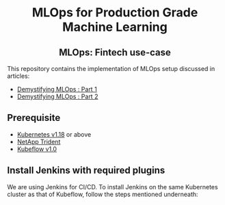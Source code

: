 <div align="center">
<h1>MLOps for Production Grade Machine Learning</h1>
<h2> MLOps: Fintech use-case </h2>
</div>
This repository contains the implementation of MLOps setup discussed in articles:

 - [Demystifying MLOps : Part 1](#)
 - [Demystifying MLOps : Part 2](#)

## Prerequisite
- [Kubernetes v1.18](https://v1-18.docs.kubernetes.io/docs/setup/) or above
- [NetApp Trident](https://netapp-trident.readthedocs.io/en/stable-v20.04/kubernetes/tridentctl-install.html)
- [Kubeflow v1.0](https://v1-0-branch.kubeflow.org/docs/started/getting-started/)

## Install Jenkins with required plugins
We are using Jenkins for CI/CD. To install Jenkins on the same Kubernetes cluster as that of Kubeflow, follow the steps mentioned underneath:



<!--stackedit_data:
eyJoaXN0b3J5IjpbMTYwNzExODM0OCwtMTkxOTY3MTg3OCwtMj
A4Njg5MDMsNjE2NDU4MzUzLC03NDA1MzYwMzgsLTgxMjYyMjI3
OF19
-->